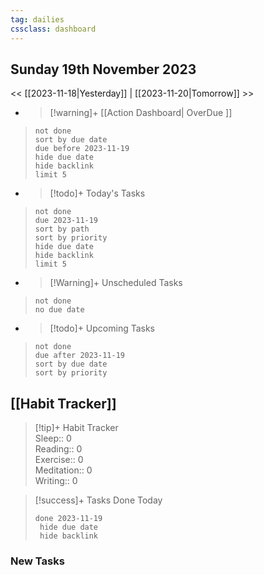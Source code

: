 ```yaml
---
tag: dailies
cssclass: dashboard
---
```

## Sunday 19th November 2023

<< [[2023-11-18|Yesterday]] | [[2023-11-20|Tomorrow]] >>

- > [!warning]+ [[Action Dashboard| OverDue ]]
> ```tasks
> not done
> sort by due date
> due before 2023-11-19
> hide due date
> hide backlink
> limit 5
> ```

- > [!todo]+ Today's Tasks
> ```tasks
> not done
> due 2023-11-19
> sort by path
> sort by priority
> hide due date
> hide backlink
> limit 5
> ```

- > [!Warning]+ Unscheduled Tasks  
 > ```tasks  
 > not done  
 > no due date

- > [!todo]+ Upcoming Tasks
> ```tasks  
> not done  
> due after 2023-11-19  
> sort by due date
> sort by priority  

## [[Habit Tracker]]
> [!tip]+ Habit Tracker  
> Sleep:: 0  
> Reading:: 0  
> Exercise:: 0  
> Meditation:: 0  
> Writing:: 0


> [!success]+ Tasks Done Today
> ```tasks 
> done 2023-11-19
>  hide due date
>  hide backlink
### New Tasks

